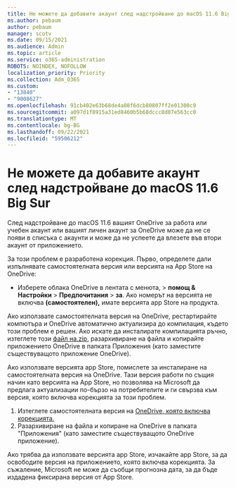 ```yaml
---
title: Не можете да добавите акаунт след надстройване до macOS 11.6 Big Sur
ms.author: pebaum
author: pebaum
manager: scotv
ms.date: 09/15/2021
ms.audience: Admin
ms.topic: article
ms.service: o365-administration
ROBOTS: NOINDEX, NOFOLLOW
localization_priority: Priority
ms.collection: Adm_O365
ms.custom:
- "13840"
- "9008627"
ms.openlocfilehash: 91cb402e63b68de4a08f6dcb80807ff2e01300c9
ms.sourcegitcommit: a097d1f8915a31ed8460b5b68dccc8d87e563cc0
ms.translationtype: MT
ms.contentlocale: bg-BG
ms.lasthandoff: 09/22/2021
ms.locfileid: "59506212"
---
```

# <a name="unable-to-add-an-account-after-upgrading-to-macos-116-big-sur"></a>Не можете да добавите акаунт след надстройване до macOS 11.6 Big Sur

След надстройване до macOS 11.6 вашият OneDrive за работа или учебен акаунт или вашият личен акаунт за OneDrive може да не се появи в списъка с акаунти и може да не успеете да влезете във втори акаунт от приложението.

За този проблем е разработена корекция. Първо, определете дали изпълнявате самостоятелната версия или версията на App Store на OneDrive:

- Изберете облака OneDrive в лентата с менюта, > **помощ & Настройки**  >  **Предпочитания**  >  **за**. Ако номерът на версията не включва **(самостоятелен),** имате версията app Store на продукта.

Ако използвате самостоятелната версия на OneDrive, рестартирайте компютъра и OneDrive автоматично актуализира до компилация, където този проблем е решен. Ако искате да инсталирате компилацията ръчно, изтеглете този [файл на.zip](https://oneclient.sfx.ms/Mac/Prod/21.170.0822.0003/OneDrive.zip), разархивиране на файла и копирайте приложението OneDrive в папката Приложения (като заместите съществуващото приложение OneDrive).

Ако използвате версията app Store, помислете за инсталиране на самостоятелната версия на OneDrive. Тази версия работи по същия начин като версията на App Store, но позволява на Microsoft да предлага актуализации по-бързо на потребителите и ги свързва към версия, която включва корекцията за този проблем.

1. Изтеглете самостоятелната версия на [OneDrive, която включва корекцията.](https://oneclient.sfx.ms/Mac/Prod/21.170.0822.0003/OneDrive.zip)
2. Разархивиране на файла и копиране на OneDrive в папката "Приложения" (като заместите съществуващото OneDrive приложение).

Ако трябва да използвате версията app Store, изчакайте app Store, за да освободите версия на приложението, която включва корекцията. За съжаление, Microsoft не може да съобщи прогнозна дата, за да бъде издадена фиксирана версия от App Store.


